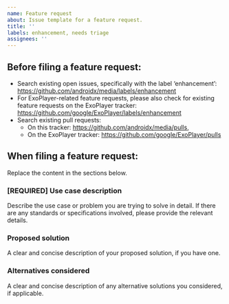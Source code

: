 ```yaml
---
name: Feature request
about: Issue template for a feature request.
title: ''
labels: enhancement, needs triage
assignees: ''
---
```


Before filing a feature request:
-----------------------
- Search existing open issues, specifically with the label ‘enhancement’:
  https://github.com/androidx/media/labels/enhancement
- For ExoPlayer-related feature requests, please also check for existing feature
  requests on the ExoPlayer tracker:
  https://github.com/google/ExoPlayer/labels/enhancement
- Search existing pull requests:
    - On this tracker: https://github.com/androidx/media/pulls,
    - On the ExoPlayer tracker: https://github.com/google/ExoPlayer/pulls

When filing a feature request:
-----------------------
Replace the content in the sections below.

### [REQUIRED] Use case description
Describe the use case or problem you are trying to solve in detail. If there are
any standards or specifications involved, please provide the relevant details.

### Proposed solution
A clear and concise description of your proposed solution, if you have one.

### Alternatives considered
A clear and concise description of any alternative solutions you considered,
if applicable.
